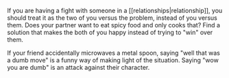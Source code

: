 If you are having a fight with someone in a [[relationships|relationship]], you should treat it as the two of you versus the problem, instead of you versus them. Does your partner want to eat spicy food and only cooks that? Find a solution that makes the both of you happy instead of trying to "win" over them.

If your friend accidentally microwaves a metal spoon, saying "well that was a dumb move" is a funny way of making light of the situation. Saying "wow you are dumb" is an attack against their character.
